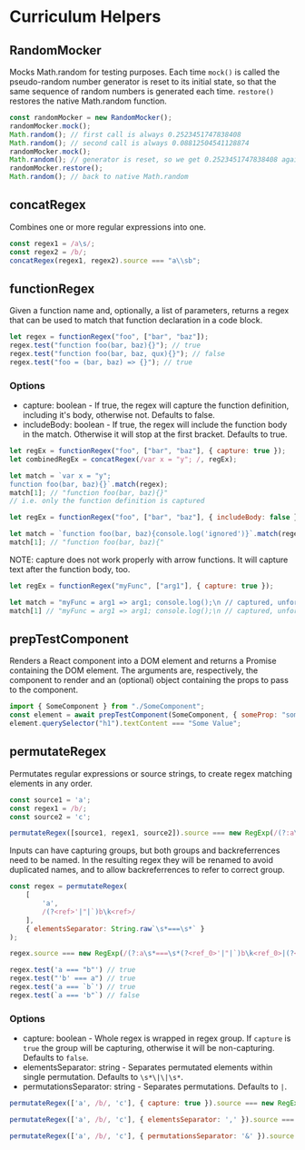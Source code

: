 # Curriculum Helpers

## RandomMocker

Mocks Math.random for testing purposes. Each time `mock()` is called the pseudo-random number generator is reset to its initial state, so that the same sequence of random numbers is generated each time. `restore()` restores the native Math.random function.

```javascript
const randomMocker = new RandomMocker();
randomMocker.mock();
Math.random(); // first call is always 0.2523451747838408
Math.random(); // second call is always 0.08812504541128874
randomMocker.mock();
Math.random(); // generator is reset, so we get 0.2523451747838408 again
randomMocker.restore();
Math.random(); // back to native Math.random
```

## concatRegex

Combines one or more regular expressions into one.

```javascript
const regex1 = /a\s/;
const regex2 = /b/;
concatRegex(regex1, regex2).source === "a\\sb";
```

## functionRegex

Given a function name and, optionally, a list of parameters, returns a regex that can be used to match that function declaration in a code block.

```javascript
let regex = functionRegex("foo", ["bar", "baz"]);
regex.test("function foo(bar, baz){}"); // true
regex.test("function foo(bar, baz, qux){}"); // false
regex.test("foo = (bar, baz) => {}"); // true
```

### Options

- capture: boolean - If true, the regex will capture the function definition, including it's body, otherwise not. Defaults to false.
- includeBody: boolean - If true, the regex will include the function body in the match. Otherwise it will stop at the first bracket. Defaults to true.

```javascript
let regEx = functionRegex("foo", ["bar", "baz"], { capture: true });
let combinedRegEx = concatRegex(/var x = "y"; /, regEx);

let match = `var x = "y";
function foo(bar, baz){}`.match(regex);
match[1]; // "function foo(bar, baz){}"
// i.e. only the function definition is captured
```

```javascript
let regEx = functionRegex("foo", ["bar", "baz"], { includeBody: false });

let match = `function foo(bar, baz){console.log('ignored')}`.match(regex);
match[1]; // "function foo(bar, baz){"
```

NOTE: capture does not work properly with arrow functions. It will capture text after the function body, too.

```javascript
let regEx = functionRegex("myFunc", ["arg1"], { capture: true });

let match = "myFunc = arg1 => arg1; console.log();\n // captured, unfortunately".match(regEx);
match[1] // "myFunc = arg1 => arg1; console.log();\n // captured, unfortunately"
```

## prepTestComponent

Renders a React component into a DOM element and returns a Promise containing the DOM element. The arguments are, respectively, the component to render and an (optional) object containing the props to pass to the component.

```javascript
import { SomeComponent } from "./SomeComponent";
const element = await prepTestComponent(SomeComponent, { someProp: "someValue" });
element.querySelector("h1").textContent === "Some Value";
```

## permutateRegex

Permutates regular expressions or source strings, to create regex matching elements in any order.

```javascript
const source1 = 'a';
const regex1 = /b/;
const source2 = 'c';

permutateRegex([source1, regex1, source2]).source === new RegExp(/(?:a\s*\|\|\s*b\s*\|\|\s*c|b\s*\|\|\s*a\s*\|\|\s*c|c\s*\|\|\s*a\s*\|\|\s*b|a\s*\|\|\s*c\s*\|\|\s*b|b\s*\|\|\s*c\s*\|\|\s*a|c\s*\|\|\s*b\s*\|\|\s*a)/).source;
```

Inputs can have capturing groups, but both groups and backreferrences need to be named. In the resulting regex they will be renamed to avoid duplicated names, and to allow backreferrences to refer to correct group.

```javascript
const regex = permutateRegex(
    [
        'a',
        /(?<ref>'|"|`)b\k<ref>/
    ],
    { elementsSeparator: String.raw`\s*===\s*` }
);

regex.source === new RegExp(/(?:a\s*===\s*(?<ref_0>'|"|`)b\k<ref_0>|(?<ref_1>'|"|`)b\k<ref_1>\s*===\s*a)/).source;

regex.test('a === "b"') // true
regex.test("'b' === a") // true
regex.test('a === `b`') // true
regex.test(`a === 'b"`) // false
```

### Options
- capture: boolean - Whole regex is wrapped in regex group. If `capture` is `true` the group will be capturing, otherwise it will be non-capturing. Defaults to `false`.
- elementsSeparator: string - Separates permutated elements within single permutation. Defaults to `\s*\|\|\s*`.
- permutationsSeparator: string - Separates permutations. Defaults to `|`.

```javascript
permutateRegex(['a', /b/, 'c'], { capture: true }).source === new RegExp(/(a\s*\|\|\s*b\s*\|\|\s*c|b\s*\|\|\s*a\s*\|\|\s*c|c\s*\|\|\s*a\s*\|\|\s*b|a\s*\|\|\s*c\s*\|\|\s*b|b\s*\|\|\s*c\s*\|\|\s*a|c\s*\|\|\s*b\s*\|\|\s*a)/).source
```

```javascript
permutateRegex(['a', /b/, 'c'], { elementsSeparator: ',' }).source === new RegExp(/(?:a,b,c|b,a,c|c,a,b|a,c,b|b,c,a|c,b,a)/).source
```

```javascript
permutateRegex(['a', /b/, 'c'], { permutationsSeparator: '&' }).source === new RegExp(/(?:a\s*\|\|\s*b\s*\|\|\s*c&b\s*\|\|\s*a\s*\|\|\s*c&c\s*\|\|\s*a\s*\|\|\s*b&a\s*\|\|\s*c\s*\|\|\s*b&b\s*\|\|\s*c\s*\|\|\s*a&c\s*\|\|\s*b\s*\|\|\s*a)/).source
```
